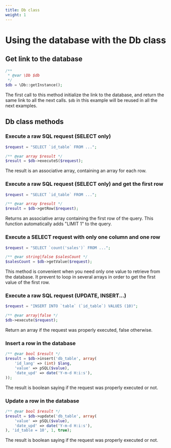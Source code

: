 ```yaml
---
title: Db class
weight: 1
---
```


# Using the database with the Db class

## Get link to the database

```php
/**
 * @var \Db $db
 */
$db = \Db::getInstance();
```

The first call to this method initialize the link to the database, and return the same link to all the next calls.
`$db` in this example will be reused in all the next examples.

## Db class methods

### Execute a raw SQL request (SELECT only)

```php
$request = "SELECT `id_table` FROM ...";

/** @var array $result */
$result = $db->executeS($request);
```

The result is an associative array, containing an array for each row.

### Execute a raw SQL request (SELECT only) and get the first row

```php
$request = "SELECT `id_table` FROM ...";

/** @var array $result */
$result = $db->getRow($request);
```

Returns an associative array containing the first row of the query.
This function automatically adds "LIMIT 1" to the query.

### Execute a SELECT request with only one column and one row

```php
$request = "SELECT `count('sales')` FROM ...";

/** @var string|false $salesCount */
$salesCount = $db->getValue($request);
```

This method is convenient when you need only one value to retrieve from the database.
It prevent to loop in several arrays in order to get the first value of the first row.

### Execute a raw SQL request (UPDATE, INSERT...)

```php
$request = "INSERT INTO `table` (`id_table`) VALUES (10)";

/** @var array|false */
$db->execute($request);
```

Return an array if the request was properly executed, false otherwise.

### Insert a row in the database

```php
/** @var bool $result */
$result = $db->insert('db_table', array(
    'id_lang' => (int) $lang,
    'value' => pSQL($value),
    'date_upd' => date('Y-m-d H:i:s'),
));
```

The result is boolean saying if the request was properly executed or not.

### Update a row in the database

```php
/** @var bool $result */
$result = $db->update('db_table', array(
    'value' => pSQL($value),
    'date_upd' => date('Y-m-d H:i:s'),
), 'id_table = 10', 1, true);
```

The result is boolean saying if the request was properly executed or not.
